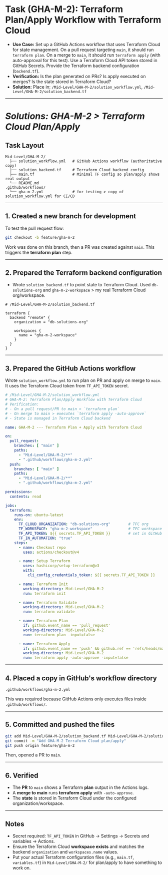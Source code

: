 # Task (GHA-M-2): Terraform Plan/Apply Workflow with Terraform Cloud

* **Use Case:** Set up a GitHub Actions workflow that uses Terraform Cloud for state management. On a pull request targeting `main`, it should run `terraform plan`. On a merge to `main`, it should run `terraform apply` (with auto-approval for this test). Use a Terraform Cloud API token stored in GitHub Secrets. Provide the Terraform backend configuration (`backend.tf`).
* **Verification:** Is the plan generated on PRs? Is apply executed on merges? Is the state stored in Terraform Cloud?
* **Solution:** Place in: `/Mid-Level/GHA-M-2/solution_workflow.yml`, `/Mid-Level/GHA-M-2/solution_backend.tf`

---

# *Solutions: GHA-M-2 > Terraform Cloud Plan/Apply*

## Task Layout

```
Mid-Level/GHA-M-2/
  ├── solution_workflow.yml   # GitHub Actions workflow (authoritative copy)
  ├── solution_backend.tf     # Terraform Cloud backend config
  ├── main.tf                 # Minimal TF config so plan/apply shows real output
  └── README.md
.github/workflows/
  └── gha-m-2.yml             # for testing > copy of solution_workflow.yml for CI/CD
```

---

## 1. Created a new branch for development

To test the pull request flow:

```bash
git checkout -b feature/gha-m-2
```
Work was done on this branch, then a PR was created against `main`. This triggers the **terraform plan** step.

---

## 2. Prepared the Terraform backend configuration

* Wrote `solution_backend.tf` to point state to Terraform Cloud. Used `db-solutions-org` and `gha-m-2-workspace` > my real Terraform Cloud org/workspace.

```hcl
# /Mid-Level/GHA-M-2/solution_backend.tf

terraform {
  backend "remote" {
    organization = "db-solutions-org"   

    workspaces {
      name = "gha-m-2-workspace"    
    }
  }
}
```
---

## 3. Prepared the GitHub Actions workflow

Wrote `solution_workflow.yml` to run plan on PR and apply on merge to `main`. It uses the Terraform Cloud token from `TF_API_TOKEN` secret.

```yaml
# /Mid-Level/GHA-M-2/solution_workflow.yml
# GHA-M-2: Terraform Plan/Apply Workflow with Terraform Cloud 
# Verification:
# - On a pull request/PR to main > `terraform plan` 
# - On merge to main > executes `terraform apply -auto-approve`
# - State is managed in Terraform Cloud backend

name: GHA-M-2 --- Terraform Plan + Apply with Terraform Cloud 

on:
  pull_request:
    branches: [ "main" ]
    paths:
      - "Mid-Level/GHA-M-2/**"
      - ".github/workflows/gha-m-2.yml"
  push:
    branches: [ "main" ]
    paths:
      - "Mid-Level/GHA-M-2/**"
      - ".github/workflows/gha-m-2.yml"

permissions:
  contents: read

jobs:
  terraform:
    runs-on: ubuntu-latest
    env:
      TF_CLOUD_ORGANIZATION: "db-solutions-org"        # TFC org
      TF_WORKSPACE: "gha-m-2-workspace"                # TFC workspace
      TF_API_TOKEN: ${{ secrets.TF_API_TOKEN }}        # set in GitHub repo secrets
      TF_IN_AUTOMATION: "true"
    steps:
      - name: Checkout repo
        uses: actions/checkout@v4

      - name: Setup Terraform
        uses: hashicorp/setup-terraform@v3
        with:
          cli_config_credentials_token: ${{ secrets.TF_API_TOKEN }}

      - name: Terraform Init
        working-directory: Mid-Level/GHA-M-2
        run: terraform init

      - name: Terraform Validate
        working-directory: Mid-Level/GHA-M-2
        run: terraform validate

      - name: Terraform Plan
        if: github.event_name == 'pull_request'
        working-directory: Mid-Level/GHA-M-2
        run: terraform plan -input=false

      - name: Terraform Apply
        if: github.event_name == 'push' && github.ref == 'refs/heads/main'
        working-directory: Mid-Level/GHA-M-2
        run: terraform apply -auto-approve -input=false
```

---

## 4. Placed a copy in GitHub's workflow directory

```
.github/workflows/gha-m-2.yml
```

This was required because GitHub Actions only executes files inside `.github/workflows/`.

---

## 5. Committed and pushed the files

```bash
git add Mid-Level/GHA-M-2/solution_backend.tf Mid-Level/GHA-M-2/solution_workflow.yml .github/workflows/gha-m-2.yml
git commit -m "Add GHA-M-2 Terraform Cloud plan/apply"
git push origin feature/gha-m-2
```

Then, opened a PR to `main`.

---

## 6. Verified

* The **PR** to `main` shows a Terraform **plan** output in the Actions logs.
* A **merge to main** runs **terraform apply** with `-auto-approve`.
* The **state** is stored in Terraform Cloud under the configured organization/workspace.

---

## Notes

* Secret required: `TF_API_TOKEN` in GitHub → Settings → Secrets and variables → Actions.
* Ensure the Terraform Cloud **workspace exists** and matches the backend `organization` and `workspaces.name` values.
* Put your actual Terraform configuration files (e.g., `main.tf`, `variables.tf`) in `Mid-Level/GHA-M-2/` for plan/apply to have something to work on.
